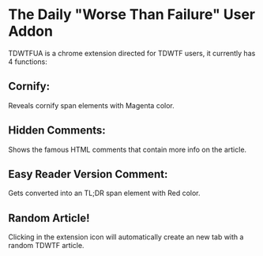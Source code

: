 # The Daily "Worse Than Failure" User Addon

TDWTFUA is a chrome extension directed for TDWTF users, it currently has 4 functions:

## Cornify:
Reveals cornify span elements with Magenta color.

## Hidden Comments:
Shows the famous HTML comments that contain more info on the article.

## Easy Reader Version Comment:
Gets converted into an TL;DR span element with Red color.

## Random Article!
Clicking in the extension icon will automatically create an new tab with a random TDWTF article.
